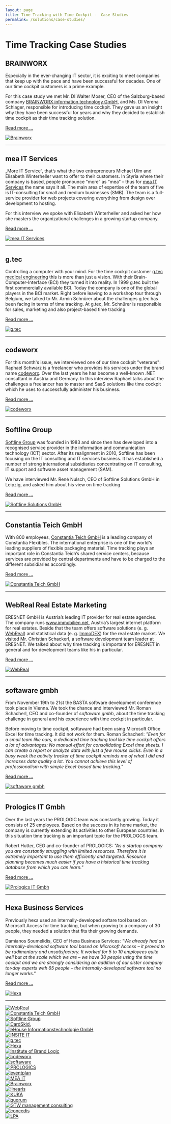 ```yaml
---
layout: page
title: Time Tracking with Time Cockpit -  Case Studies
permalink: /solutions/case-studies/
---
```


<h1>Time Tracking Case Studies
		</h1><h2>BRAINWORX
		</h2><div class="row">
  <div class="col-sm-12 col-md-8">
    <p>Especially in the ever-changing IT sector, it is exciting to meet companies that keep up with the pace and have been successful for decades. One of our time cockpit customers is a prime example.
				</p>
    <p>For this case study we met Mr. DI Walter Moser, CEO of the Salzburg-based company <a title="Brainworx information technology GmbH" href="http://www.brainworx.at/" target="_blank">BRAINWORX information technology GmbH</a>, and Ms. DI Verena Schlager, responsible for introducing time cockpit. They gave us an insight why they have been successful for years and why they decided to establish time cockpit as their time tracking solution.
				</p>
    <p>
      <a href="{{site.baseurl}}/solutions/case-studies/Brainworx/" title="Time Tracking at Brainworx with Time Cockpit">Read more ...</a>
    </p>
  </div>
  <div class="col-sm-12 col-md-4">
    <a href="{{site.baseurl}}/solutions/case-studies/Brainworx/" title="Time Tracking at Brainworx with Time Cockpit">
      <img src="{{site.baseurl}}/content/images/customer_logos/brainworx_logo_246.jpg" alt="Brainworx" title="Brainworx" />
    </a>
  </div>
</div><hr /><h2>mea IT Services
		</h2><div class="row">
  <div class="col-sm-12 col-md-8">
    <p>„More IT Service“, that’s what the two entrepreneurs Michael Ulm and Elisabeth Winterheller want to offer to their customers. In Styria where their company is based, people pronounce “more” as “mea” – thus for <a href="http://www.mea-it.com/" title="mea IT Services" target="_blank">mea IT Services</a> the name says it all. The main area of expertise of the team of five is IT-consulting for small and medium businesses (SMB). The team is a full-service provider for web projects covering everything from design over development to hosting.
				</p>
    <p>For this interview we spoke with Elisabeth Winterheller and asked her how she masters the organizational challenges in a growing startup company.
				</p>
    <p>
      <a href="{{site.baseurl}}/solutions/case-studies/Time-Tracking-at-Mea-IT-Services-with-Time-Cockpit/" title="Time Tracking at mea IT Services with Time Cockpit">Read more ...</a>
    </p>
  </div>
  <div class="col-sm-12 col-md-4">
    <a href="{{site.baseurl}}/solutions/case-studies/Time-Tracking-at-Mea-IT-Services-with-Time-Cockpit/" title="Time Tracking at mea IT Services with Time Cockpit">
      <img src="{{site.baseurl}}/content/images/customer_logos/mea_it_services_logo_246.png" alt="mea IT Services" title="mea IT Services" />
    </a>
  </div>
</div><hr /><h2>g.tec
		</h2><div class="row">
  <div class="col-sm-12 col-md-8">
    <p>Controlling a computer with your mind. For the time cockpit customer <a href="http://www.gtec.at/" title="g.tec" target="_blank">g.tec medical engineering</a> this is more than just a vision. With their Brain-Computer-Interface (BCI) they turned it into reality. In 1999 g.tec built the first commercially available BCI. Today the company is one of the global players in the BCI market. Right before leaving to a workshop tour through Belgium, we talked to Mr. Armin Schnürer about the challenges g.tec has been facing in terms of time tracking. At g.tec, Mr. Schnürer is responsible for sales, marketing and also project-based time tracking.
				</p>
    <p>
      <a href="{{site.baseurl}}/solutions/case-studies/Time-Tracking-at-gtec-With-Time-Cockpit/" title="Time Tracking at g.tec with Time Cockpit">Read more ...</a>
    </p>
  </div>
  <div class="col-sm-12 col-md-4">
    <a href="{{site.baseurl}}/solutions/case-studies/Time-Tracking-at-gtec-With-Time-Cockpit/" title="Time Tracking at g.tec with Time Cockpit">
      <img src="{{site.baseurl}}/content/images/customer_logos/gtec_logo_246.jpg" alt="g.tec" title="g.tec" />
    </a>
  </div>
</div><hr /><h2>codeworx
		</h2><div class="row">
  <div class="col-sm-12 col-md-8">
    <p>For this month's issue, we interviewed one of our time cockpit "veterans": Raphael Schwarz is a freelancer who provides his services under the brand name <a href="http://www.codeworx.at" title="codeworx" target="_blank">codeworx</a>. Over the last years he has become a well-known .NET consultant in Austria and Germany. In this interview Raphael talks about the challenges a freelancer has to master and SaaS solutions like time cockpit which he uses to successfully administer his business.
				</p>
    <p>
      <a href="{{site.baseurl}}/solutions/case-studies/Time-Tracking-at-Codeworx-with-Time-Cockpit/" title="Time Tracking at Codeworx with Time Cockpit">Read more ...</a>
    </p>
  </div>
  <div class="col-sm-12 col-md-4">
    <a href="{{site.baseurl}}/solutions/case-studies/Time-Tracking-at-Codeworx-with-Time-Cockpit/" title="Time Tracking at Codeworx with Time Cockpit">
      <img src="{{site.baseurl}}/content/images/customer_logos/codeworx_logo_246.png" alt="codeworx" title="codeworx" />
    </a>
  </div>
</div><hr /><h2>Softline Group
		</h2><div class="row">
  <div class="col-sm-12 col-md-8">
    <p>
      <a href="http://www.softline-group.com/" target="_blank">Softline Group</a> was founded in 1983 and since then has developed into a recognised service provider in the information and communication technology (ICT) sector. After its realignment in 2010, Softline has been focusing on the IT consulting and IT services business. It has established a number of strong international subsidiaries concentrating on IT consulting, IT support and software asset management (SAM).
				</p>
    <p>We have interviewed Mr. René Nulsch, CEO of Softline Solutions GmbH in Leipzig, and asked him about his view on time tracking.
				</p>
    <p>
      <a href="{{site.baseurl}}/solutions/case-studies/Time-Tracking-at-Softline-with-Time-Cockpit/">Read more ...</a>
    </p>
  </div>
  <div class="col-sm-12 col-md-4">
    <a href="{{site.baseurl}}/solutions/case-studies/Time-Tracking-at-Softline-with-Time-Cockpit/">
      <img src="{{site.baseurl}}/content/images/customer_logos/softline_group_logo.png" alt="Softline Solutions GmbH" title="Softline Solutions GmbH" />
    </a>
  </div>
</div><hr /><h2>Constantia Teich GmbH
		</h2><div class="row">
  <div class="col-sm-12 col-md-8">
    <p>With 800 employees, <a href="http://teich.cflex.com/" target="_blank">Constantia Teich GmbH</a> is a leading company of Constantia Flexibles. The international enterprise is one of the world's leading suppliers of flexible packaging material. Time tracking plays an important role in Constantia Teich’s shared service centers, because services are provided by central departments and have to be charged to the different subsidiaries accordingly.
				</p>
    <p>
      <a href="{{site.baseurl}}/solutions/case-studies/Constantia-Teich/">Read more ...</a>
    </p>
  </div>
  <div class="col-sm-12 col-md-4">
    <a href="{{site.baseurl}}/solutions/case-studies/Constantia-Teich/">
      <img src="{{site.baseurl}}/content/images/customer_logos/teich_logo_246.png" alt="Constantia Teich GmbH" title="Constantia Teich GmbH" />
    </a>
  </div>
</div><hr /><h2>WebReal Real Estate Marketing
		</h2><div class="row">
  <div class="col-sm-12 col-md-8">
    <p>ERESNET GmbH is Austria’s leading IT provider for real estate agencies. The company runs <a href="http://www.immobilien.net/" target="_blank">www.immobilien.net</a>, Austria’s largest internet platform for real estates. Beside that the team offers software solutions (e. g. <a href="http://www.webreal.at/" target="_blank">WebReal</a>) and statistical data (e. g. <a href="http://www.immobilien.net/immodex" target="_blank">ImmoDEX</a>) for the real estate market. We visited Mr. Christian Schackerl, a software development team leader at ERESNET. We talked about why time tracking is important for ERESNET in general and for development teams like his in particular.
				</p>
    <p>
      <a href="{{site.baseurl}}/solutions/case-studies/webreal/">Read more ...</a>
    </p>
  </div>
  <div class="col-sm-12 col-md-4">
    <a href="{{site.baseurl}}/solutions/case-studies/webreal/">
      <img src="{{site.baseurl}}/content/images/customer_logos/webreal_logo.png" alt="WebReal" title="WebReal" />
    </a>
  </div>
</div><hr /><h2>softaware gmbh
		</h2><div class="row">
  <div class="col-sm-12 col-md-8">
    <p>From November 19th to 21st the BASTA software development conference took place in Vienna. We took the chance and interviewed Mr. Roman Schacherl, CEO and co-founder of <em>softaware gmbh</em>, about the time tracking challenge in general and his experience with time cockpit in particular.
				</p>
    <p>Before moving to time cockpit, softaware had been using Microsoft Office Excel for time tracking. It did not work for them. Roman Schacherl: <em>"Even for a small team like ours, a dedicated time tracking tool like time cockpit offers a lot of advantages: No manual effort for consolidating Excel time sheets. I can create a report or analyze data with just a few mouse clicks. Even in a busy week the activity tracker of time cockpit reminds me of what I did and increases data quality a lot. You cannot achieve this level of professionalism with simple Excel-based time tracking."</em></p>
    <p>
      <a href="{{site.baseurl}}/solutions/case-studies/softaware-gmbh/">Read more ...</a>
    </p>
  </div>
  <div class="col-sm-12 col-md-4">
    <a href="{{site.baseurl}}/solutions/case-studies/softaware-gmbh/">
      <img src="{{site.baseurl}}/content/images/customer_logos/softaware_logo_246.png" alt="softaware gmbh" title="softaware gmbh" />
    </a>
  </div>
</div><hr /><h2>Prologics IT Gmbh
		</h2><div class="row">
  <div class="col-sm-12 col-md-8">
    <p>Over the last years the PROLOGIC team was constantly growing. Today it consists of 25 employees. Based on the success in its home market, the company is currently extending its activities to other European countries. In this situation time tracking is an important topic for the PROLOGCS team.
				</p>
    <p>Robert Hutter, CEO and co-founder of PROLOGICS: <em>"As a startup company you are constantly struggling with limited resources. Therefore it is extremely important to use them efficiently and targeted. Resource planning becomes much easier if you have a historical time tracking database from which you can learn."</em></p>
    <p>
      <a href="{{site.baseurl}}/solutions/case-studies/PROLOGICS-IT-GmbH/">Read more ...</a>
    </p>
  </div>
  <div class="col-sm-12 col-md-4">
    <a href="{{site.baseurl}}/solutions/case-studies/PROLOGICS-IT-GmbH/">
      <img src="{{site.baseurl}}/content/images/customer_logos/prologics_logo.png" alt="Prologics IT Gmbh" title="Prologics IT Gmbh" class="   " />
    </a>
  </div>
</div><hr /><h2>Hexa Business Services
		</h2><div class="row">
  <div class="col-sm-12 col-md-8">
    <p>Previously hexa used an internally-developed softare tool based on Microsoft Access for time tracking, but when growing to a company of 30 people, they needed a solution that fits their growing demands.
				</p>
    <p>Damianos Soumelidis, CEO of Hexa Business Services: <em>"We already had an internally-developed software tool based on Microsoft Access – it proved to be rudimentary and unsatisfactory. It worked for 5 to 10 employees quite well but at the scale which we are – we have 30 people using the time cockpit and we are strongly considering an addition of our sister company to&gt;day experts with 65 people – the internally-developed software tool no longer works."</em></p>
    <p>
      <a href="{{site.baseurl}}/solutions/case-studies/hexa-business-services/">Read more ...</a>
    </p>
  </div>
  <div class="col-sm-12 col-md-4">
    <a href="{{site.baseurl}}/solutions/case-studies/hexa-business-services/">
      <img src="{{site.baseurl}}/content/images/customer_logos/hexa_logo.png" alt="Hexa" title="Hexa" />
    </a>
  </div>
</div><hr /><div class="row customerLogos">
  <div class="col-xs-4 col-sm-4 col-md-3 col-lg-2">
    <a href="http://www.webreal.at/" target="_blank">
      <img class="center " src="{{site.baseurl}}/content/images/customer_logos/webreal_logo.png?mw=120&amp;mh=120" alt="WebReal" title="WebReal" />
    </a>
  </div>
  <div class="col-xs-4 col-sm-4 col-md-3 col-lg-2">
    <a href="http://teich.cflex.com/" target="_blank">
      <img class="center " src="{{site.baseurl}}/content/images/customer_logos/teich_logo.png?mw=120&amp;mh=120" alt="Constantia Teich GmbH" title="Constantia Teich GmbH" />
    </a>
  </div>
  <div class="col-xs-4 col-sm-4 col-md-3 col-lg-2">
    <a href="http://www.softline-group.com/" target="_blank">
      <img class="center" src="{{site.baseurl}}/content/images/customer_logos/softline_group_logo.png?mw=120&amp;mh=120" alt="Softline Group" title="Softline Group" />
    </a>
  </div>
  <div class="col-xs-4 col-sm-4 col-md-3 col-lg-2">
    <a href="http://www.cardskid.com/" target="_blank">
      <img class="center" src="{{site.baseurl}}/content/images/customer_logos/card_skid_logo.png?mw=120&amp;mh=120" alt="CardSkid." title="CardSkid." />
    </a>
  </div>
  <div class="col-xs-4 col-sm-4 col-md-3 col-lg-2">
    <a href="http://www.ehouse.at/" target="_blank">
      <img class="center" src="{{site.baseurl}}/content/images/customer_logos/ehouse_logo.png?mw=120&amp;mh=120" alt="eHouse Informationstechnologie GmbH" title="eHouse Informationstechnologie GmbH" />
    </a>
  </div>
  <div class="col-xs-4 col-sm-4 col-md-3 col-lg-2">
    <a href="http://www.insite-it.net/" target="_blank">
      <img class="center " src="{{site.baseurl}}/content/images/customer_logos/insite_logo.png?mw=120&amp;mh=120" alt="INSITE IT" title="INSITE IT" />
    </a>
  </div>
  <div class="col-xs-4 col-sm-4 col-md-3 col-lg-2">
    <a href="http://www.gtec.at/" target="_blank">
      <img class="center" src="{{site.baseurl}}/content/images/customer_logos/gtec_logo.png?mw=120&amp;mh=120" alt="g.tec" title="g.tec" />
    </a>
  </div>
  <div class="col-xs-4 col-sm-4 col-md-3 col-lg-2">
    <a href="http://www.hexa.at/" target="_blank">
      <img class="center" src="{{site.baseurl}}/content/images/customer_logos/hexa_logo.png?mw=120&amp;mh=120" alt="Hexa" title="Hexa" />
    </a>
  </div>
  <div class="col-xs-4 col-sm-4 col-md-3 col-lg-2">
    <a href="http://www.brand-logic.com/" target="_blank">
      <img class="center" src="{{site.baseurl}}/content/images/customer_logos/brandlogic_logo.png?mw=120&amp;mh=120" alt="Institute of Brand Logic" title="Institute of Brand Logic" />
    </a>
  </div>
  <div class="col-xs-4 col-sm-4 col-md-3 col-lg-2">
    <a href="http://codeworx.at/" target="_blank">
      <img class="center " src="{{site.baseurl}}/content/images/customer_logos/codeworx_logo.png?mw=120&amp;mh=120" alt="codeworx" title="codeworx" />
    </a>
  </div>
  <div class="col-xs-4 col-sm-4 col-md-3 col-lg-2">
    <a href="http://www.softaware.at/" target="_blank">
      <img class="center " src="{{site.baseurl}}/content/images/customer_logos/softaware_logo.png?mw=120&amp;mh=120" alt="softaware" title="softaware" />
    </a>
  </div>
  <div class="col-xs-4 col-sm-4 col-md-3 col-lg-2">
    <a href="http://www.prologics-it.com/" target="_blank">
      <img class="center" src="{{site.baseurl}}/content/images/customer_logos/prologics_logo.png?mw=120&amp;mh=120" alt="PROLOGICS" title="PROLOGICS" />
    </a>
  </div>
  <div class="col-xs-4 col-sm-4 col-md-3 col-lg-2">
    <a href="http://www.eventplan.at/" target="_blank">
      <img class="center" src="{{site.baseurl}}/content/images/customer_logos/eventplan_logo.png?mw=120&amp;mh=120" alt="eventplan" title="eventplan" />
    </a>
  </div>
  <div class="col-xs-4 col-sm-4 col-md-3 col-lg-2">
    <a href="http://www.mea-it.com/" target="_blank">
      <img class="center" src="{{site.baseurl}}/content/images/customer_logos/mea_it_logo.png?mw=120&amp;mh=120" alt="MEA IT" title="MEA IT" />
    </a>
  </div>
  <div class="col-xs-4 col-sm-4 col-md-3 col-lg-2">
    <a href="http://www.brainworx.at/" target="_blank">
      <img class="center" src="{{site.baseurl}}/content/images/customer_logos/brainworx_logo.jpg?mw=120&amp;mh=120" alt="Brainworx" title="Brainworx" />
    </a>
  </div>
  <div class="col-xs-4 col-sm-4 col-md-3 col-lg-2">
    <a href="http://www.linearis.at/" target="_blank">
      <img class="center " src="{{site.baseurl}}/content/images/customer_logos/linearis_logo.png?mw=120&amp;mh=120" alt="linearis" title="linearis" />
    </a>
  </div>
  <div class="col-xs-4 col-sm-4 col-md-3 col-lg-2">
    <a href="http://www.kuka.com/" target="_blank">
      <img class="center" src="{{site.baseurl}}/content/images/customer_logos/kuka_logo.jpg?mw=120&amp;mh=120" alt="KUKA" title="KUKA" />
    </a>
  </div>
  <div class="col-xs-4 col-sm-4 col-md-3 col-lg-2">
    <a href="http://www.quorum.at/" target="_blank">
      <img class="center" src="{{site.baseurl}}/content/images/customer_logos/quorum_logo.jpg?mw=120&amp;mh=120" alt="quorum" title="quorum" />
    </a>
  </div>
  <div class="col-xs-4 col-sm-4 col-md-3 col-lg-2">
    <a href="http://www.gtw-mc.com/" target="_blank">
      <img class="center" src="{{site.baseurl}}/content/images/customer_logos/gtw_logo.jpg?mw=120&amp;mh=120" alt="GTW management consulting" title="GTW management consulting" />
    </a>
  </div>
  <div class="col-xs-4 col-sm-4 col-md-3 col-lg-2">
    <a href="http://www.concedis.net/" target="_blank">
      <img class="center" src="{{site.baseurl}}/content/images/customer_logos/concedis_logo.jpg?mw=120&amp;mh=120" alt="concedis" title="concedis" />
    </a>
  </div>
  <div class="col-xs-4 col-sm-4 col-md-3 col-lg-2">
    <a href="http://www.l-p-a.com/" target="_blank">
      <img class="center" src="{{site.baseurl}}/content/images/customer_logos/lpa_logo.png?mw=120&amp;mh=120" alt="LPA" title="LPA" />
    </a>
  </div>
</div>
